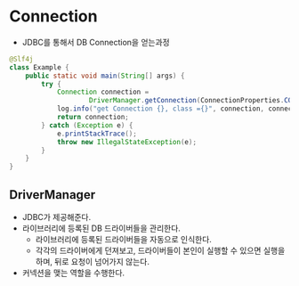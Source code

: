 # Connection

- JDBC를 통해서 DB Connection을 얻는과정

```java
@Slf4j
class Example {
    public static void main(String[] args) {
        try {
            Connection connection =
                    DriverManager.getConnection(ConnectionProperties.CONNECTION_URL, ConnectionProperties.USER_NAME, ConnectionProperties.PASSWORD);
            log.info("get Connection {}, class ={}", connection, connection.getClass());
            return connection;
        } catch (Exception e) {
            e.printStackTrace();
            throw new IllegalStateException(e);
        }
    }
}

```

## DriverManager
- JDBC가 제공해준다.
- 라이브러리에 등록된 DB 드라이버들을 관리한다.
  - 라이브러리에 등록된 드라이버들을 자동으로 인식한다.
  - 각각의 드라이버에게 던져보고, 드라이버들이 본인이 실행할 수 있으면 실행을 하며, 뒤로 요청이 넘어가지 않는다.
- 커넥션을 맺는 역할을 수행한다.